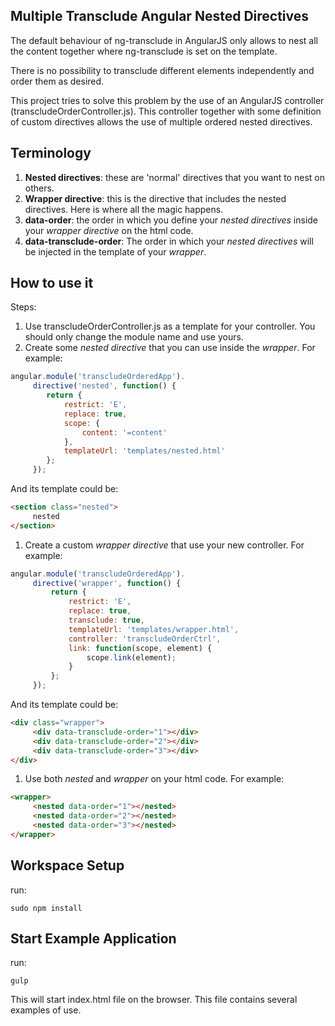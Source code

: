 ## Multiple Transclude Angular Nested Directives 

The default behaviour of ng-transclude in AngularJS only allows to nest all the content together where ng-transclude is set on the template.

There is no possibility to transclude different elements independently and order them as desired.

This project tries to solve this problem by the use of an AngularJS controller (transcludeOrderController.js). This controller together with some definition of custom directives allows the use of multiple ordered nested directives.

## Terminology

1. **Nested directives**: these are 'normal' directives that you want to nest on others.
1. **Wrapper directive**: this is the directive that includes the nested directives. Here is where all the magic happens.
1. **data-order**: the order in which you define your *nested directives* inside your *wrapper directive* on the html code.
1. **data-transclude-order**: The order in which your *nested directives* will be injected in the template of your *wrapper*.

## How to use it

Steps:

1. Use transcludeOrderController.js as a template for your controller. You should only change the module name and use yours.
1. Create some *nested directive* that you can use inside the *wrapper*. For example:
```javascript
angular.module('transcludeOrderedApp').
     directive('nested', function() {
        return {
            restrict: 'E',
            replace: true,
            scope: {
                content: '=content'
            },
            templateUrl: 'templates/nested.html'
        };
     });
```
   And its template could be:
```html
<section class="nested">
     nested
</section>
```
1. Create a custom *wrapper directive* that use your new controller. For example:
```javascript
angular.module('transcludeOrderedApp').
     directive('wrapper', function() {
         return {
             restrict: 'E',
             replace: true,
             transclude: true,
             templateUrl: 'templates/wrapper.html',
             controller: 'transcludeOrderCtrl',
             link: function(scope, element) {
                 scope.link(element);
             }
         };
     });
```
   And its template could be:
```html
<div class="wrapper">
     <div data-transclude-order="1"></div>
     <div data-transclude-order="2"></div>
     <div data-transclude-order="3"></div>
</div>
```
1. Use both *nested* and *wrapper* on your html code. For example:
```html
<wrapper>
     <nested data-order="1"></nested>
     <nested data-order="2"></nested>
     <nested data-order="3"></nested>
</wrapper>
```

## Workspace Setup

run: 

`sudo npm install`

## Start Example Application

run:

`gulp`

This will start index.html file on the browser. This file contains several examples of use.
